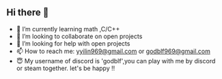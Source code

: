 ## Hi there 👋

<!--
**GodBlf/GodBlf** is a ✨ _special_ ✨ repository because its `README.md` (this file) appears on your GitHub profile.

Here are some ideas to get you started:
-->
- 🌱 I’m currently learning math ,C/C++
- 👯 I’m looking to collaborate on open projects
- 🤔 I’m looking for help with open projects
- 📫 How to reach me: yyilin969@gmail.com or godblf969@gmail.com
- 😇 My username of discord is 'godblf',you can play with me by discord or steam together. let's be happy !!

